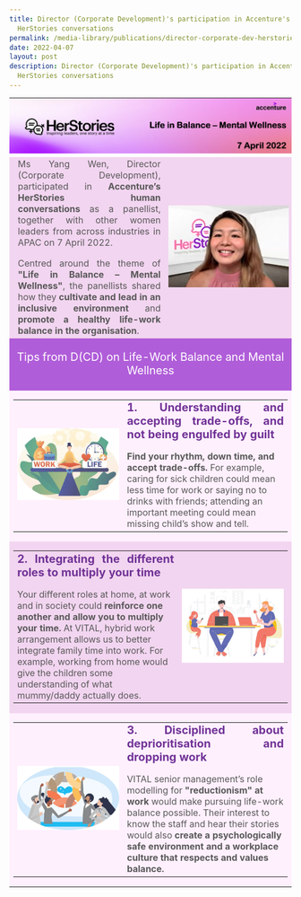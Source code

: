 ```yaml
---
title: Director (Corporate Development)'s participation in Accenture's
  HerStories conversations
permalink: /media-library/publications/director-corporate-dev-herstories
date: 2022-04-07
layout: post
description: Director (Corporate Development)'s participation in Accenture's
  HerStories conversations
---
```

<table style="padding:0px;border:0;">
	<tr>
		<td colspan = "2" style="padding:0px;border:0;">
			<img src="/images/Media/DCD_HerStories_Header.png"  /> 
		</td>
	</tr>
	<tr style="background-color:#f2d5f0;padding:0px;border:0;">
		<td style="background-color:#f2d5f0;padding-left:15px;border:0;" width="55%">
			<div style="font-size:16px;text-align:justify;color:#585858">Ms Yang Wen, Director (Corporate Development), participated in <b>Accenture’s HerStories human conversations</b> as a panellist, together with other women leaders from across industries in APAC on 7 April 2022.</div><br>
		<div style="font-size:16px;text-align:justify;color:#585858">Centred around the theme of <b>"Life in Balance – Mental Wellness"</b>, the panellists shared how they <b>cultivate and lead in an inclusive environment</b> and <b>promote a healthy life-work balance in the organisation</b>.</div>
		</td>																																																															 <td style="background-color:#f2d5f0;padding-right:5px;border:0;">
				<img src="/images/Media/DCD_HerStories_Image1.png"  /> 																</td>
	</tr>
	<tr style="background-color:#b05dd9;">
		<td colspan = "2">
			<p style="color:#FFFFFF;text-align:center;font-size:20px">Tips from D(CD) on Life-Work Balance and Mental Wellness</p>
		</td>
	</tr>		
	<tr style="padding:0px;border:0;background-color:#fff0fe;">
		<td colspan="2">
			<table >
						<tr>
							 <td width="40%">
										<img src="/images/Media/DCD_HerStories_Image2.png"  /> 							
							 </td>																			
							 <td>
										<div style="font-size:20px;text-align:justify;color:#703296">								<b>1. Understanding and accepting trade-offs, and not being engulfed by guilt</b></div><div>&nbsp;</div><div style="font-size:16px;text-justify: auto;color:#585858"><b>Find your rhythm, down time, and accept trade-offs.</b> For example, caring for sick children could mean less time for work or saying no to drinks with friends; attending an important meeting could mean missing child’s show and tell. </div></td>									
							</tr>
			</table>
		</td>
	</tr>
	<tr style="padding:0px;border:0;background-color:#f2d5f0;">
		<td colspan="2">
			<table >
						<tr>
							 <td width="60%">
											<div style="font-size:20px;text-align:justify;color:#703296">								<b>2. Integrating the different roles to multiply your time</b></div><div>&nbsp;</div><div style="font-size:16px;text-justify: auto;color:#585858">Your different roles at home, at work and in society could <b>reinforce one another and allow you to multiply your time.</b> At VITAL, hybrid work arrangement allows us to better integrate family time into work. For example, working from home would give the children some understanding of what mummy/daddy actually does.</div>						
							 </td>																			
							 <td><img src="/images/Media/DCD_HerStories_Image3.png"  /> 
										</td>									
							</tr>
			</table>
		</td>
	</tr>
	<tr style="padding:0px;border:0;background-color:#fff0fe;">
		<td colspan="2">
			<table >
						<tr>
							 <td width="40%">
										<img src="/images/Media/DCD_HerStories_Image4.png"  /> 							
							 </td>																			
							 <td>
										<div style="font-size:20px;text-align:justify;color:#703296">								<b>3. Disciplined about deprioritisation and dropping work
</b></div><div>&nbsp;</div><div style="font-size:16px;text-justify: auto;color:#585858">VITAL senior management’s role modelling for <b>"reductionism" at work</b> would make pursuing life-work balance possible. Their interest to know the staff and hear their stories would also <b>create a psychologically safe environment and a workplace culture that respects and values balance.</b></div></td>									
							</tr>
			</table>
		</td>
	</tr>																																																															
</table>